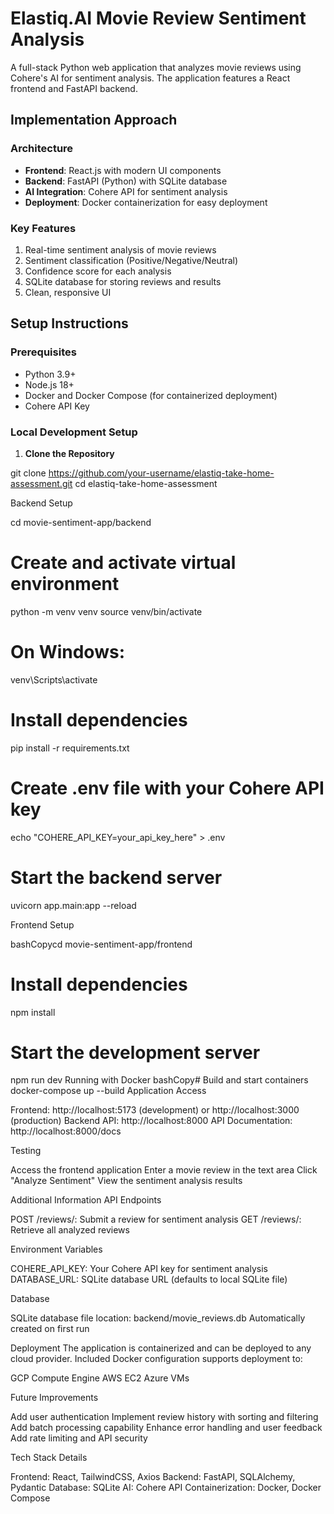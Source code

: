 # Elastiq.AI Movie Review Sentiment Analysis

A full-stack Python web application that analyzes movie reviews using Cohere's AI for sentiment analysis. The application features a React frontend and FastAPI backend.

## Implementation Approach

### Architecture
- **Frontend**: React.js with modern UI components
- **Backend**: FastAPI (Python) with SQLite database
- **AI Integration**: Cohere API for sentiment analysis
- **Deployment**: Docker containerization for easy deployment

### Key Features
1. Real-time sentiment analysis of movie reviews
2. Sentiment classification (Positive/Negative/Neutral)
3. Confidence score for each analysis
4. SQLite database for storing reviews and results
5. Clean, responsive UI

## Setup Instructions

### Prerequisites
- Python 3.9+
- Node.js 18+
- Docker and Docker Compose (for containerized deployment)
- Cohere API Key

### Local Development Setup

1. **Clone the Repository**

git clone https://github.com/your-username/elastiq-take-home-assessment.git
cd elastiq-take-home-assessment

Backend Setup

cd movie-sentiment-app/backend

# Create and activate virtual environment
python -m venv venv
source venv/bin/activate 
 # On Windows: 
 venv\Scripts\activate

# Install dependencies
pip install -r requirements.txt

# Create .env file with your Cohere API key
echo "COHERE_API_KEY=your_api_key_here" > .env

# Start the backend server
uvicorn app.main:app --reload

Frontend Setup

bashCopycd movie-sentiment-app/frontend

# Install dependencies
npm install

# Start the development server
npm run dev
Running with Docker
bashCopy# Build and start containers
docker-compose up --build
Application Access

Frontend: http://localhost:5173 (development) or http://localhost:3000 (production)
Backend API: http://localhost:8000
API Documentation: http://localhost:8000/docs

Testing

Access the frontend application
Enter a movie review in the text area
Click "Analyze Sentiment"
View the sentiment analysis results

Additional Information
API Endpoints

POST /reviews/: Submit a review for sentiment analysis
GET /reviews/: Retrieve all analyzed reviews

Environment Variables

COHERE_API_KEY: Your Cohere API key for sentiment analysis
DATABASE_URL: SQLite database URL (defaults to local SQLite file)

Database

SQLite database file location: backend/movie_reviews.db
Automatically created on first run

Deployment
The application is containerized and can be deployed to any cloud provider. Included Docker configuration supports deployment to:

GCP Compute Engine
AWS EC2
Azure VMs

Future Improvements

Add user authentication
Implement review history with sorting and filtering
Add batch processing capability
Enhance error handling and user feedback
Add rate limiting and API security

Tech Stack Details

Frontend: React, TailwindCSS, Axios
Backend: FastAPI, SQLAlchemy, Pydantic
Database: SQLite
AI: Cohere API
Containerization: Docker, Docker Compose

